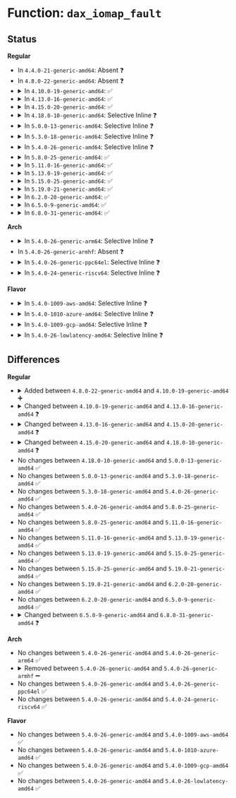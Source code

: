 # Function: <code>dax_iomap_fault</code>

## Status
<b>Regular</b>
<ul>
<li>
In <code>4.4.0-21-generic-amd64</code>: Absent ❓
</li>
<li>
In <code>4.8.0-22-generic-amd64</code>: Absent ❓
</li>
<li>
<details>
<summary>In <code>4.10.0-19-generic-amd64</code>: ✅</summary>

```c
int dax_iomap_fault(struct vm_area_struct * vma, struct vm_fault * vmf, struct iomap_ops * ops)
```

```json
{
  "name": "dax_iomap_fault",
  "collision_type": "Unique Global",
  "inline_type": "No",
  "funcs": [
    {
      "addr": 18446744071581581728,
      "name": "dax_iomap_fault",
      "external": true,
      "loc": "fs/dax.c:1125",
      "file": "fs/dax.c",
      "inline": "seen, unknown",
      "caller_inline": [],
      "caller_func": [
        "fs/ext4/file.c:ext4_dax_fault",
        "fs/ext4/file.c:ext4_dax_fault"
      ]
    }
  ],
  "symbols": [
    {
      "addr": 18446744071581581728,
      "name": "dax_iomap_fault",
      "section": ".text",
      "bind": "STB_GLOBAL",
      "size": 1868
    }
  ]
}
```
</details>
</li>
<li>
<details>
<summary>In <code>4.13.0-16-generic-amd64</code>: ✅</summary>

```c
int dax_iomap_fault(struct vm_fault * vmf, enum page_entry_size pe_size, const struct iomap_ops * ops)
```

```json
{
  "name": "dax_iomap_fault",
  "collision_type": "Unique Global",
  "inline_type": "No",
  "funcs": [
    {
      "addr": 18446744071581642336,
      "name": "dax_iomap_fault",
      "external": true,
      "loc": "fs/dax.c:1455",
      "file": "fs/dax.c",
      "inline": "seen, unknown",
      "caller_inline": [],
      "caller_func": [
        "fs/ext4/file.c:ext4_dax_huge_fault",
        "fs/ext4/file.c:ext4_dax_huge_fault"
      ]
    }
  ],
  "symbols": [
    {
      "addr": 18446744071581642336,
      "name": "dax_iomap_fault",
      "section": ".text",
      "bind": "STB_GLOBAL",
      "size": 4300
    }
  ]
}
```
</details>
</li>
<li>
<details>
<summary>In <code>4.15.0-20-generic-amd64</code>: ✅</summary>

```c
int dax_iomap_fault(struct vm_fault * vmf, enum page_entry_size pe_size, pfn_t * pfnp, const struct iomap_ops * ops)
```

```json
{
  "name": "dax_iomap_fault",
  "collision_type": "Unique Global",
  "inline_type": "No",
  "funcs": [
    {
      "addr": 18446744071581787792,
      "name": "dax_iomap_fault",
      "external": true,
      "loc": "fs/dax.c:1498",
      "file": "fs/dax.c",
      "inline": "seen, unknown",
      "caller_inline": [],
      "caller_func": [
        "fs/ext4/file.c:ext4_dax_huge_fault",
        "fs/ext4/file.c:ext4_dax_huge_fault"
      ]
    }
  ],
  "symbols": [
    {
      "addr": 18446744071581787792,
      "name": "dax_iomap_fault",
      "section": ".text",
      "bind": "STB_GLOBAL",
      "size": 4366
    }
  ]
}
```
</details>
</li>
<li>
<details>
<summary>In <code>4.18.0-10-generic-amd64</code>: Selective Inline ❓</summary>

```c
vm_fault_t dax_iomap_fault(struct vm_fault * vmf, enum page_entry_size pe_size, pfn_t * pfnp, int * iomap_errp, const struct iomap_ops * ops)
```

```json
{
  "name": "dax_iomap_fault",
  "collision_type": "Unique Global",
  "inline_type": "Selective",
  "funcs": [
    {
      "addr": 18446744071581961360,
      "name": "dax_iomap_fault",
      "external": true,
      "loc": "fs/dax.c:1721",
      "file": "fs/dax.c",
      "inline": "not declared, inlined",
      "caller_inline": [],
      "caller_func": [
        "fs/ext4/file.c:ext4_dax_huge_fault",
        "fs/ext4/file.c:ext4_dax_huge_fault"
      ]
    }
  ],
  "symbols": [
    {
      "addr": 18446744071581961360,
      "name": "dax_iomap_fault",
      "section": ".text",
      "bind": "STB_GLOBAL",
      "size": 4437
    }
  ]
}
```
</details>
</li>
<li>
<details>
<summary>In <code>5.0.0-13-generic-amd64</code>: Selective Inline ❓</summary>

```c
vm_fault_t dax_iomap_fault(struct vm_fault * vmf, enum page_entry_size pe_size, pfn_t * pfnp, int * iomap_errp, const struct iomap_ops * ops)
```

```json
{
  "name": "dax_iomap_fault",
  "collision_type": "Unique Global",
  "inline_type": "Selective",
  "funcs": [
    {
      "addr": 18446744071582049808,
      "name": "dax_iomap_fault",
      "external": true,
      "loc": "fs/dax.c:1626",
      "file": "fs/dax.c",
      "inline": "not declared, inlined",
      "caller_inline": [],
      "caller_func": [
        "fs/ext4/file.c:ext4_dax_huge_fault",
        "fs/ext4/file.c:ext4_dax_huge_fault"
      ]
    }
  ],
  "symbols": [
    {
      "addr": 18446744071582049808,
      "name": "dax_iomap_fault",
      "section": ".text",
      "bind": "STB_GLOBAL",
      "size": 68
    }
  ]
}
```
</details>
</li>
<li>
<details>
<summary>In <code>5.3.0-18-generic-amd64</code>: Selective Inline ❓</summary>

```c
vm_fault_t dax_iomap_fault(struct vm_fault * vmf, enum page_entry_size pe_size, pfn_t * pfnp, int * iomap_errp, const struct iomap_ops * ops)
```

```json
{
  "name": "dax_iomap_fault",
  "collision_type": "Unique Global",
  "inline_type": "Selective",
  "funcs": [
    {
      "addr": 18446744071582213552,
      "name": "dax_iomap_fault",
      "external": true,
      "loc": "fs/dax.c:1642",
      "file": "fs/dax.c",
      "inline": "not declared, inlined",
      "caller_inline": [],
      "caller_func": [
        "fs/ext4/file.c:ext4_dax_huge_fault",
        "fs/ext4/file.c:ext4_dax_huge_fault"
      ]
    }
  ],
  "symbols": [
    {
      "addr": 18446744071582213552,
      "name": "dax_iomap_fault",
      "section": ".text",
      "bind": "STB_GLOBAL",
      "size": 66
    }
  ]
}
```
</details>
</li>
<li>
<details>
<summary>In <code>5.4.0-26-generic-amd64</code>: Selective Inline ❓</summary>

```c
vm_fault_t dax_iomap_fault(struct vm_fault * vmf, enum page_entry_size pe_size, pfn_t * pfnp, int * iomap_errp, const struct iomap_ops * ops)
```

```json
{
  "name": "dax_iomap_fault",
  "collision_type": "Unique Global",
  "inline_type": "Selective",
  "funcs": [
    {
      "addr": 18446744071582294448,
      "name": "dax_iomap_fault",
      "external": true,
      "loc": "fs/dax.c:1646",
      "file": "fs/dax.c",
      "inline": "not declared, inlined",
      "caller_inline": [],
      "caller_func": [
        "fs/ext4/file.c:ext4_dax_huge_fault",
        "fs/ext4/file.c:ext4_dax_huge_fault"
      ]
    }
  ],
  "symbols": [
    {
      "addr": 18446744071582294448,
      "name": "dax_iomap_fault",
      "section": ".text",
      "bind": "STB_GLOBAL",
      "size": 66
    }
  ]
}
```
</details>
</li>
<li>
<details>
<summary>In <code>5.8.0-25-generic-amd64</code>: ✅</summary>

```c
vm_fault_t dax_iomap_fault(struct vm_fault * vmf, enum page_entry_size pe_size, pfn_t * pfnp, int * iomap_errp, const struct iomap_ops * ops)
```

```json
{
  "name": "dax_iomap_fault",
  "collision_type": "Unique Global",
  "inline_type": "No",
  "funcs": [
    {
      "addr": 18446744071582579104,
      "name": "dax_iomap_fault",
      "external": true,
      "loc": "fs/dax.c:1636",
      "file": "fs/dax.c",
      "inline": "seen, unknown",
      "caller_inline": [],
      "caller_func": [
        "fs/ext4/file.c:ext4_dax_huge_fault",
        "fs/ext4/file.c:ext4_dax_huge_fault"
      ]
    }
  ],
  "symbols": [
    {
      "addr": 18446744071582579104,
      "name": "dax_iomap_fault",
      "section": ".text",
      "bind": "STB_GLOBAL",
      "size": 55
    }
  ]
}
```
</details>
</li>
<li>
<details>
<summary>In <code>5.11.0-16-generic-amd64</code>: ✅</summary>

```c
vm_fault_t dax_iomap_fault(struct vm_fault * vmf, enum page_entry_size pe_size, pfn_t * pfnp, int * iomap_errp, const struct iomap_ops * ops)
```

```json
{
  "name": "dax_iomap_fault",
  "collision_type": "Unique Global",
  "inline_type": "No",
  "funcs": [
    {
      "addr": 18446744071582650224,
      "name": "dax_iomap_fault",
      "external": true,
      "loc": "fs/dax.c:1651",
      "file": "fs/dax.c",
      "inline": "seen, unknown",
      "caller_inline": [],
      "caller_func": [
        "fs/ext4/file.c:ext4_dax_huge_fault",
        "fs/ext4/file.c:ext4_dax_huge_fault",
        "fs/fuse/dax.c:__fuse_dax_fault"
      ]
    }
  ],
  "symbols": [
    {
      "addr": 18446744071582650224,
      "name": "dax_iomap_fault",
      "section": ".text",
      "bind": "STB_GLOBAL",
      "size": 55
    }
  ]
}
```
</details>
</li>
<li>
<details>
<summary>In <code>5.13.0-19-generic-amd64</code>: ✅</summary>

```c
vm_fault_t dax_iomap_fault(struct vm_fault * vmf, enum page_entry_size pe_size, pfn_t * pfnp, int * iomap_errp, const struct iomap_ops * ops)
```

```json
{
  "name": "dax_iomap_fault",
  "collision_type": "Unique Global",
  "inline_type": "No",
  "funcs": [
    {
      "addr": 18446744071582679296,
      "name": "dax_iomap_fault",
      "external": true,
      "loc": "fs/dax.c:1663",
      "file": "fs/dax.c",
      "inline": "seen, unknown",
      "caller_inline": [],
      "caller_func": [
        "fs/ext4/file.c:ext4_dax_huge_fault",
        "fs/ext4/file.c:ext4_dax_huge_fault",
        "fs/fuse/dax.c:__fuse_dax_fault"
      ]
    }
  ],
  "symbols": [
    {
      "addr": 18446744071582679296,
      "name": "dax_iomap_fault",
      "section": ".text",
      "bind": "STB_GLOBAL",
      "size": 53
    }
  ]
}
```
</details>
</li>
<li>
<details>
<summary>In <code>5.15.0-25-generic-amd64</code>: ✅</summary>

```c
vm_fault_t dax_iomap_fault(struct vm_fault * vmf, enum page_entry_size pe_size, pfn_t * pfnp, int * iomap_errp, const struct iomap_ops * ops)
```

```json
{
  "name": "dax_iomap_fault",
  "collision_type": "Unique Global",
  "inline_type": "No",
  "funcs": [
    {
      "addr": 18446744071583004736,
      "name": "dax_iomap_fault",
      "external": true,
      "loc": "fs/dax.c:1635",
      "file": "fs/dax.c",
      "inline": "seen, unknown",
      "caller_inline": [],
      "caller_func": [
        "fs/ext4/file.c:ext4_dax_huge_fault",
        "fs/ext4/file.c:ext4_dax_huge_fault",
        "fs/fuse/dax.c:__fuse_dax_fault"
      ]
    }
  ],
  "symbols": [
    {
      "addr": 18446744071583004736,
      "name": "dax_iomap_fault",
      "section": ".text",
      "bind": "STB_GLOBAL",
      "size": 53
    }
  ]
}
```
</details>
</li>
<li>
<details>
<summary>In <code>5.19.0-21-generic-amd64</code>: ✅</summary>

```c
vm_fault_t dax_iomap_fault(struct vm_fault * vmf, enum page_entry_size pe_size, pfn_t * pfnp, int * iomap_errp, const struct iomap_ops * ops)
```

```json
{
  "name": "dax_iomap_fault",
  "collision_type": "Unique Global",
  "inline_type": "No",
  "funcs": [
    {
      "addr": 18446744071583475296,
      "name": "dax_iomap_fault",
      "external": true,
      "loc": "fs/dax.c:1595",
      "file": "fs/dax.c",
      "inline": "seen, unknown",
      "caller_inline": [],
      "caller_func": [
        "fs/ext4/file.c:ext4_dax_huge_fault",
        "fs/ext4/file.c:ext4_dax_huge_fault",
        "fs/fuse/dax.c:__fuse_dax_fault"
      ]
    }
  ],
  "symbols": [
    {
      "addr": 18446744071583475296,
      "name": "dax_iomap_fault",
      "section": ".text",
      "bind": "STB_GLOBAL",
      "size": 98
    }
  ]
}
```
</details>
</li>
<li>
<details>
<summary>In <code>6.2.0-20-generic-amd64</code>: ✅</summary>

```c
vm_fault_t dax_iomap_fault(struct vm_fault * vmf, enum page_entry_size pe_size, pfn_t * pfnp, int * iomap_errp, const struct iomap_ops * ops)
```

```json
{
  "name": "dax_iomap_fault",
  "collision_type": "Unique Global",
  "inline_type": "No",
  "funcs": [
    {
      "addr": 18446744071584067872,
      "name": "dax_iomap_fault",
      "external": true,
      "loc": "fs/dax.c:1879",
      "file": "fs/dax.c",
      "inline": "seen, unknown",
      "caller_inline": [],
      "caller_func": [
        "fs/ext4/file.c:ext4_dax_huge_fault",
        "fs/ext4/file.c:ext4_dax_huge_fault",
        "fs/fuse/dax.c:__fuse_dax_fault"
      ]
    }
  ],
  "symbols": [
    {
      "addr": 18446744071584067872,
      "name": "dax_iomap_fault",
      "section": ".text",
      "bind": "STB_GLOBAL",
      "size": 98
    }
  ]
}
```
</details>
</li>
<li>
<details>
<summary>In <code>6.5.0-9-generic-amd64</code>: ✅</summary>

```c
vm_fault_t dax_iomap_fault(struct vm_fault * vmf, enum page_entry_size pe_size, pfn_t * pfnp, int * iomap_errp, const struct iomap_ops * ops)
```

```json
{
  "name": "dax_iomap_fault",
  "collision_type": "Unique Global",
  "inline_type": "No",
  "funcs": [
    {
      "addr": 18446744071584294256,
      "name": "dax_iomap_fault",
      "external": true,
      "loc": "fs/dax.c:1921",
      "file": "fs/dax.c",
      "inline": "seen, unknown",
      "caller_inline": [],
      "caller_func": [
        "fs/ext4/file.c:ext4_dax_huge_fault",
        "fs/ext4/file.c:ext4_dax_huge_fault",
        "fs/fuse/dax.c:__fuse_dax_fault"
      ]
    }
  ],
  "symbols": [
    {
      "addr": 18446744071584294256,
      "name": "dax_iomap_fault",
      "section": ".text",
      "bind": "STB_GLOBAL",
      "size": 98
    }
  ]
}
```
</details>
</li>
<li>
<details>
<summary>In <code>6.8.0-31-generic-amd64</code>: ✅</summary>

```c
vm_fault_t dax_iomap_fault(struct vm_fault * vmf, unsigned int order, pfn_t * pfnp, int * iomap_errp, const struct iomap_ops * ops)
```

```json
{
  "name": "dax_iomap_fault",
  "collision_type": "Unique Global",
  "inline_type": "No",
  "funcs": [
    {
      "addr": 18446744071584511072,
      "name": "dax_iomap_fault",
      "external": true,
      "loc": "fs/dax.c:1907",
      "file": "fs/dax.c",
      "inline": "seen, unknown",
      "caller_inline": [],
      "caller_func": [
        "fs/ext4/file.c:ext4_dax_huge_fault",
        "fs/ext4/file.c:ext4_dax_huge_fault",
        "fs/fuse/dax.c:__fuse_dax_fault"
      ]
    }
  ],
  "symbols": [
    {
      "addr": 18446744071584511072,
      "name": "dax_iomap_fault",
      "section": ".text",
      "bind": "STB_GLOBAL",
      "size": 110
    }
  ]
}
```
</details>
</li>
</ul>
<b>Arch</b>
<ul>
<li>
<details>
<summary>In <code>5.4.0-26-generic-arm64</code>: Selective Inline ❓</summary>

```c
vm_fault_t dax_iomap_fault(struct vm_fault * vmf, enum page_entry_size pe_size, pfn_t * pfnp, int * iomap_errp, const struct iomap_ops * ops)
```

```json
{
  "name": "dax_iomap_fault",
  "collision_type": "Unique Global",
  "inline_type": "Selective",
  "funcs": [
    {
      "addr": 18446603336493868328,
      "name": "dax_iomap_fault",
      "external": true,
      "loc": "fs/dax.c:1646",
      "file": "fs/dax.c",
      "inline": "not declared, inlined",
      "caller_inline": [],
      "caller_func": [
        "fs/ext4/file.c:ext4_dax_huge_fault",
        "fs/ext4/file.c:ext4_dax_huge_fault"
      ]
    }
  ],
  "symbols": [
    {
      "addr": 18446603336493868328,
      "name": "dax_iomap_fault",
      "section": ".text",
      "bind": "STB_GLOBAL",
      "size": 100
    }
  ]
}
```
</details>
</li>
<li>
In <code>5.4.0-26-generic-armhf</code>: Absent ❓
</li>
<li>
<details>
<summary>In <code>5.4.0-26-generic-ppc64el</code>: Selective Inline ❓</summary>

```c
vm_fault_t dax_iomap_fault(struct vm_fault * vmf, enum page_entry_size pe_size, pfn_t * pfnp, int * iomap_errp, const struct iomap_ops * ops)
```

```json
{
  "name": "dax_iomap_fault",
  "collision_type": "Unique Global",
  "inline_type": "Selective",
  "funcs": [
    {
      "addr": 13835058055287500720,
      "name": "dax_iomap_fault",
      "external": true,
      "loc": "fs/dax.c:1646",
      "file": "fs/dax.c",
      "inline": "not declared, inlined",
      "caller_inline": [],
      "caller_func": [
        "fs/ext4/file.c:ext4_dax_huge_fault",
        "fs/ext4/file.c:ext4_dax_huge_fault"
      ]
    }
  ],
  "symbols": [
    {
      "addr": 13835058055287500720,
      "name": "dax_iomap_fault",
      "section": ".text",
      "bind": "STB_GLOBAL",
      "size": 76
    }
  ]
}
```
</details>
</li>
<li>
<details>
<summary>In <code>5.4.0-24-generic-riscv64</code>: Selective Inline ❓</summary>

```c
vm_fault_t dax_iomap_fault(struct vm_fault * vmf, enum page_entry_size pe_size, pfn_t * pfnp, int * iomap_errp, const struct iomap_ops * ops)
```

```json
{
  "name": "dax_iomap_fault",
  "collision_type": "Unique Global",
  "inline_type": "Selective",
  "funcs": [
    {
      "addr": 18446743936273432628,
      "name": "dax_iomap_fault",
      "external": true,
      "loc": "fs/dax.c:1646",
      "file": "fs/dax.c",
      "inline": "not declared, inlined",
      "caller_inline": [],
      "caller_func": [
        "fs/ext4/file.c:ext4_dax_huge_fault",
        "fs/ext4/file.c:ext4_dax_huge_fault"
      ]
    }
  ],
  "symbols": [
    {
      "addr": 18446743936273432628,
      "name": "dax_iomap_fault",
      "section": ".text",
      "bind": "STB_GLOBAL",
      "size": 88
    }
  ]
}
```
</details>
</li>
</ul>
<b>Flavor</b>
<ul>
<li>
<details>
<summary>In <code>5.4.0-1009-aws-amd64</code>: Selective Inline ❓</summary>

```c
vm_fault_t dax_iomap_fault(struct vm_fault * vmf, enum page_entry_size pe_size, pfn_t * pfnp, int * iomap_errp, const struct iomap_ops * ops)
```

```json
{
  "name": "dax_iomap_fault",
  "collision_type": "Unique Global",
  "inline_type": "Selective",
  "funcs": [
    {
      "addr": 18446744071582263184,
      "name": "dax_iomap_fault",
      "external": true,
      "loc": "fs/dax.c:1646",
      "file": "fs/dax.c",
      "inline": "not declared, inlined",
      "caller_inline": [],
      "caller_func": [
        "fs/ext4/file.c:ext4_dax_huge_fault",
        "fs/ext4/file.c:ext4_dax_huge_fault"
      ]
    }
  ],
  "symbols": [
    {
      "addr": 18446744071582263184,
      "name": "dax_iomap_fault",
      "section": ".text",
      "bind": "STB_GLOBAL",
      "size": 66
    }
  ]
}
```
</details>
</li>
<li>
<details>
<summary>In <code>5.4.0-1010-azure-amd64</code>: Selective Inline ❓</summary>

```c
vm_fault_t dax_iomap_fault(struct vm_fault * vmf, enum page_entry_size pe_size, pfn_t * pfnp, int * iomap_errp, const struct iomap_ops * ops)
```

```json
{
  "name": "dax_iomap_fault",
  "collision_type": "Unique Global",
  "inline_type": "Selective",
  "funcs": [
    {
      "addr": 18446744071582200960,
      "name": "dax_iomap_fault",
      "external": true,
      "loc": "fs/dax.c:1646",
      "file": "fs/dax.c",
      "inline": "not declared, inlined",
      "caller_inline": [],
      "caller_func": [
        "fs/ext4/file.c:ext4_dax_huge_fault",
        "fs/ext4/file.c:ext4_dax_huge_fault"
      ]
    }
  ],
  "symbols": [
    {
      "addr": 18446744071582200960,
      "name": "dax_iomap_fault",
      "section": ".text",
      "bind": "STB_GLOBAL",
      "size": 66
    }
  ]
}
```
</details>
</li>
<li>
<details>
<summary>In <code>5.4.0-1009-gcp-amd64</code>: Selective Inline ❓</summary>

```c
vm_fault_t dax_iomap_fault(struct vm_fault * vmf, enum page_entry_size pe_size, pfn_t * pfnp, int * iomap_errp, const struct iomap_ops * ops)
```

```json
{
  "name": "dax_iomap_fault",
  "collision_type": "Unique Global",
  "inline_type": "Selective",
  "funcs": [
    {
      "addr": 18446744071582253664,
      "name": "dax_iomap_fault",
      "external": true,
      "loc": "fs/dax.c:1646",
      "file": "fs/dax.c",
      "inline": "not declared, inlined",
      "caller_inline": [],
      "caller_func": [
        "fs/ext4/file.c:ext4_dax_huge_fault",
        "fs/ext4/file.c:ext4_dax_huge_fault"
      ]
    }
  ],
  "symbols": [
    {
      "addr": 18446744071582253664,
      "name": "dax_iomap_fault",
      "section": ".text",
      "bind": "STB_GLOBAL",
      "size": 66
    }
  ]
}
```
</details>
</li>
<li>
<details>
<summary>In <code>5.4.0-26-lowlatency-amd64</code>: Selective Inline ❓</summary>

```c
vm_fault_t dax_iomap_fault(struct vm_fault * vmf, enum page_entry_size pe_size, pfn_t * pfnp, int * iomap_errp, const struct iomap_ops * ops)
```

```json
{
  "name": "dax_iomap_fault",
  "collision_type": "Unique Global",
  "inline_type": "Selective",
  "funcs": [
    {
      "addr": 18446744071582332256,
      "name": "dax_iomap_fault",
      "external": true,
      "loc": "fs/dax.c:1646",
      "file": "fs/dax.c",
      "inline": "not declared, inlined",
      "caller_inline": [],
      "caller_func": [
        "fs/ext4/file.c:ext4_dax_huge_fault",
        "fs/ext4/file.c:ext4_dax_huge_fault"
      ]
    }
  ],
  "symbols": [
    {
      "addr": 18446744071582332256,
      "name": "dax_iomap_fault",
      "section": ".text",
      "bind": "STB_GLOBAL",
      "size": 66
    }
  ]
}
```
</details>
</li>
</ul>

## Differences
<b>Regular</b>
<ul>
<li>
<details>
<summary>Added between <code>4.8.0-22-generic-amd64</code> and <code>4.10.0-19-generic-amd64</code> ➕</summary>

```c
int dax_iomap_fault(struct vm_area_struct * vma, struct vm_fault * vmf, struct iomap_ops * ops)
```
</details>
</li>
<li>
<details>
<summary>Changed between <code>4.10.0-19-generic-amd64</code> and <code>4.13.0-16-generic-amd64</code> ❓</summary>
<ul>
<li>
<b>Param added. </b>
<code>enum page_entry_size pe_size</code>
</li>
<li>
<b>Param removed. </b>
<code>struct vm_area_struct * vma</code>
</li>
<li>
<b>Param reordered. </b>
<code>vma, vmf, ops</code> ➡️ <code>vmf, pe_size, ops</code>
</li>
<li>
<b>Param type changed. </b>
<code>struct iomap_ops * ops</code> ➡️ <code>const struct iomap_ops * ops</code>
</li>
</ul>
</details>
</li>
<li>
<details>
<summary>Changed between <code>4.13.0-16-generic-amd64</code> and <code>4.15.0-20-generic-amd64</code> ❓</summary>
<ul>
<li>
<b>Param added. </b>
<code>pfn_t * pfnp</code>
</li>
<li>
<b>Param reordered. </b>
<code>vmf, pe_size, ops</code> ➡️ <code>vmf, pe_size, pfnp, ops</code>
</li>
</ul>
</details>
</li>
<li>
<details>
<summary>Changed between <code>4.15.0-20-generic-amd64</code> and <code>4.18.0-10-generic-amd64</code> ❓</summary>
<ul>
<li>
<b>Param added. </b>
<code>int * iomap_errp</code>
</li>
<li>
<b>Param reordered. </b>
<code>vmf, pe_size, pfnp, ops</code> ➡️ <code>vmf, pe_size, pfnp, iomap_errp, ops</code>
</li>
<li>
<b>Return type changed. </b>
<code>int</code> ➡️ <code>vm_fault_t</code>
</li>
</ul>
</details>
</li>
<li>
No changes between <code>4.18.0-10-generic-amd64</code> and <code>5.0.0-13-generic-amd64</code> ✅
</li>
<li>
No changes between <code>5.0.0-13-generic-amd64</code> and <code>5.3.0-18-generic-amd64</code> ✅
</li>
<li>
No changes between <code>5.3.0-18-generic-amd64</code> and <code>5.4.0-26-generic-amd64</code> ✅
</li>
<li>
No changes between <code>5.4.0-26-generic-amd64</code> and <code>5.8.0-25-generic-amd64</code> ✅
</li>
<li>
No changes between <code>5.8.0-25-generic-amd64</code> and <code>5.11.0-16-generic-amd64</code> ✅
</li>
<li>
No changes between <code>5.11.0-16-generic-amd64</code> and <code>5.13.0-19-generic-amd64</code> ✅
</li>
<li>
No changes between <code>5.13.0-19-generic-amd64</code> and <code>5.15.0-25-generic-amd64</code> ✅
</li>
<li>
No changes between <code>5.15.0-25-generic-amd64</code> and <code>5.19.0-21-generic-amd64</code> ✅
</li>
<li>
No changes between <code>5.19.0-21-generic-amd64</code> and <code>6.2.0-20-generic-amd64</code> ✅
</li>
<li>
No changes between <code>6.2.0-20-generic-amd64</code> and <code>6.5.0-9-generic-amd64</code> ✅
</li>
<li>
<details>
<summary>Changed between <code>6.5.0-9-generic-amd64</code> and <code>6.8.0-31-generic-amd64</code> ❓</summary>
<ul>
<li>
<b>Param added. </b>
<code>unsigned int order</code>
</li>
<li>
<b>Param removed. </b>
<code>enum page_entry_size pe_size</code>
</li>
</ul>
</details>
</li>
</ul>
<b>Arch</b>
<ul>
<li>
No changes between <code>5.4.0-26-generic-amd64</code> and <code>5.4.0-26-generic-arm64</code> ✅
</li>
<li>
<details>
<summary>Removed between <code>5.4.0-26-generic-amd64</code> and <code>5.4.0-26-generic-armhf</code> ➖</summary>

```c
vm_fault_t dax_iomap_fault(struct vm_fault * vmf, enum page_entry_size pe_size, pfn_t * pfnp, int * iomap_errp, const struct iomap_ops * ops)
```
</details>
</li>
<li>
No changes between <code>5.4.0-26-generic-amd64</code> and <code>5.4.0-26-generic-ppc64el</code> ✅
</li>
<li>
No changes between <code>5.4.0-26-generic-amd64</code> and <code>5.4.0-24-generic-riscv64</code> ✅
</li>
</ul>
<b>Flavor</b>
<ul>
<li>
No changes between <code>5.4.0-26-generic-amd64</code> and <code>5.4.0-1009-aws-amd64</code> ✅
</li>
<li>
No changes between <code>5.4.0-26-generic-amd64</code> and <code>5.4.0-1010-azure-amd64</code> ✅
</li>
<li>
No changes between <code>5.4.0-26-generic-amd64</code> and <code>5.4.0-1009-gcp-amd64</code> ✅
</li>
<li>
No changes between <code>5.4.0-26-generic-amd64</code> and <code>5.4.0-26-lowlatency-amd64</code> ✅
</li>
</ul>
